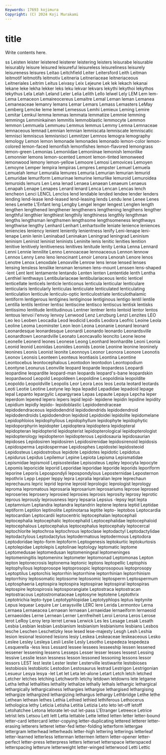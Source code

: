 ```yaml
---
Keywords: 17693 kojimura
Copyright: (C) 2024 Koji Murakami
---
```


# title

Write contents here.



ss Leisten
leister leistered leisterer leistering leisters leisurabe leisurable leisurably leisure leisured
leisureful leisureless leisureliness leisurely leisureness leisures Leitao Leitchfield Leiter Leitersford
Leith Leitman leitmotif leitmotifs leitmotiv Leitneria Leitneriaceae leitneriaceous Leitneriales Leitrim
Leitus Leivasy Leix Lejeune Lek lek lekach lekanai lekane leke
lekha lekker leks leku lekvar lekvars lekythi lekythoi lekythos lekythus
Lela Lelah Leland Leler Lelia Lelith Lello lelwel Lely LEM
Lem lem- Lema Lemaceon Lemaireocereus Lemaitre Lemal Leman leman Lemanea
Lemaneaceae lemanry lemans Lemar Lemars Lemass Lemasters LeMay Lemberg Lemcke
leme lemel Lemessus Lemhi Lemieux Leming Lemire Lemitar Lemkul lemma
lemmas lemmata lemmatize Lemmie lemming lemmings Lemminkainen lemmitis lemmoblastic lemmocyte
Lemmon lemmon Lemmuela Lemmueu Lemmus lemmus Lemmy Lemna Lemnaceae lemnaceous
lemnad Lemnian lemnian lemniscata lemniscate lemniscatic lemnisci lemniscus lemnisnisci Lemnitzer
Lemnos lemogra lemography lemology Lemon lemon lemonade lemonades lemonado lemon-color
lemon-colored lemon-faced lemonfish lemonfishes lemon-flavored lemongrass lemon-green Lemonias Lemoniidae Lemoniinae
lemonish lemonlike Lemonnier lemons lemon-scented Lemont lemon-tinted lemonweed lemonwood lemony
lemon-yellow Lemoore Lemosi Lemovices Lemoyen Lemoyne Lemper lempira lempiras Lempres
Lempster Lemuel Lemuela Lemuelah lemur Lemuralia lemures Lemuria Lemurian lemurian
lemurid Lemuridae lemuriform Lemurinae lemurine lemurlike lemuroid Lemuroidea lemuroids lemurs
Len Lena lenad Lenaea Lenaean Lenaeum Lenaeus Lenapah Lenape Lenapes
Lenard lenard Lenca Lencan Lencas lench lencheon Lenci LENCL Lenclos
lend lendable lended lendee lender lenders lending lend-lease lend-leased lend-leasing
lends Lendu lene Lenee Lenes lenes Lenette L'Enfant leng Lengby
Lengel lenger lengest Lenglen length lengthen lengthened lengthener lengtheners lengthening
lengthens lengther lengthful lengthier lengthiest lengthily lengthiness lengthly lengthman lengths
lengthsman lengthsmen lengthsome lengthsomeness lengthways lengthwise lengthy Lenhard Lenhart Lenhartsville
leniate lenience leniences leniencies leniency lenient leniently lenientness lenify Leni-lenape
leni-lenape Lenin lenin Leninabad Leninakan Leningrad leningrad Leninism leninism Leninist
leninist leninists Leninite lenis lenitic lenities lenition lenitive lenitively lenitiveness
lenitives lenitude lenity Lenka Lenna Lennard Lenni Lennie lennilite Lenno
Lennoaceae lennoaceous Lennon lennow Lennox Lenny Leno leno lenocinant Lenoir
Lenora Lenorah Lenore lenos Lenotre Lenox Lenoxdale Lenoxville Lenrow lens
lense lensed lenses lensing lensless lenslike lensman lensmen lens-mount Lenssen
lens-shaped -lent Lent lent lentamente lentando Lenten lenten Lententide lenth
Lentha Lenthiel lenthways Lentibulariaceae lentibulariaceous lentic lenticel lenticellate lenticels lenticle
lenticonus lenticula lenticular lenticulare lenticularis lenticularly lenticulas lenticulate lenticulated lenticulating
lenticulation lenticule lenticulo-optic lenticulostriate lenticulothalamic lentiform lentigerous lentigines lentiginose lentiginous
lentigo lentil lentile Lentilla lentils lentiner lentisc lentiscine lentisco lentiscus
lentisk lentisks lentissimo lentitude lentitudinous Lentner lentner lento lentoid lentor
lentos lentous lenvoi l'envoy lenvoy Lenwood Lenz Lenzburg Lenzi Lenzites
LEO Leo leo Leoben Leocadia Leod leodicid Leodis Leodora Leofric
Leoine Leola Leoline Leoma Leominster Leon leon Leona Leonanie Leonard
leonard Leonardesque leonardesque Leonardi Leonardo leonardo Leonardsville Leonardtown Leonardville Leonato
Leoncavallo leoncito Leone leone Leonelle Leonerd leones Leonese Leong Leonhard
leonhardite Leoni Leonia Leonid leonid Leonidas Leonides Leonids Leonie Leonine
leonine leoninely leonines Leonis Leonist leonite Leonnoys Leonor Leonora Leonore
Leonotis Leonov Leonsis Leonteen Leonteus leontiasis Leontina Leontine Leontocebus leontocephalous
Leontodon leontodon Leontopodium Leontyne Leonurus Leonville leopard leoparde leopardess Leopardi
leopardine leopardite leopard-man leopards leopard's-bane leopardskin leopardwood Leopold Leopoldeen Leopoldine
Leopoldinia leopoldite Leopoldo Leopoldville Leopolis Leor Leora Leos leos Leota
leotard leotards Leoti Leotie Leotine Leotyne lep lepa lepadid Lepadidae
lepadoid lepage lepal Lepanto lepargylic Lepargyraea Lepas Lepaute Lepaya Lepcha
leper leperdom lepered lepero lepers lepid lepid- lepidene lepidin lepidine
lepidity Lepidium lepidly lepido- lepidoblastic Lepidodendraceae lepidodendraceous lepidodendrid lepidodendrids lepidodendroid
lepidodendroids Lepidodendron lepidoid Lepidoidei lepidolite lepidomelane Lepidophloios lepidophyllous Lepidophyllum lepidophyte
lepidophytic lepidoporphyrin lepidopter Lepidoptera lepidoptera lepidopteral lepidopteran lepidopterid lepidopterist lepidopterological
lepidopterologist lepidopterology lepidopteron lepidopterous Lepidosauria lepidosaurian lepidoses Lepidosiren lepidosiren Lepidosirenidae
lepidosirenoid lepidosis Lepidosperma Lepidospermae Lepidosphes Lepidostei lepidosteoid Lepidosteus Lepidostrobus lepidote
Lepidotes lepidotic Lepidotus Lepidurus Lepidus Lepilemur Lepine Lepiota Lepisma Lepismatidae
Lepismidae lepismoid Lepisosteidae Lepisosteus Lepley lepocyta lepocyte Lepomis leporicide leporid
Leporidae leporidae leporide leporids leporiform leporine Leporis Lepospondyli lepospondylous Leposternidae
Leposternon lepothrix Lepp Lepper leppy lepra Lepralia lepralian lepre leprechaun
leprechauns lepric leprid leprine leproid leprologic leprologist leprology leproma lepromatous
leprosaria leprosarium leprosariums leprose leprosed leproseries leprosery leprosied leprosies leprosis
leprosity leprosy leprotic leprous leprously leprousness lepry lepsaria Lepsius -lepsy
lept lepta Leptamnium Leptandra leptandra leptandrin leptene leptera leptid Leptidae
leptiform Leptilon leptinolite Leptinotarsa leptite lepto- leptobos Leptocardia leptocardian Leptocardii
leptocentric leptocephalan leptocephali leptocephalia leptocephalic leptocephalid Leptocephalidae leptocephaloid leptocephalous Leptocephalus
leptocephalus leptocephaly leptocercal leptochlorite leptochroa leptochrous leptoclase leptodactyl Leptodactylidae leptodactylous
Leptodactylus leptodermatous leptodermous Leptodora Leptodoridae lepto-form leptoform Leptogenesis leptokurtic leptokurtosis
Leptolepidae Leptolepis Leptolinae leptology leptomatic leptome Leptomedusae leptomedusan leptomeningeal leptomeninges
leptomeningitis leptomeninx leptometer leptomonad Leptomonas Lepton lepton leptonecrosis leptonema leptonic
leptons leptopellic Leptophis leptophyllous leptoprosope leptoprosopic leptoprosopous leptoprosopy Leptoptilus Leptorchis
leptorrhin leptorrhine leptorrhinian leptorrhinism leptorrhiny leptosomatic leptosome leptosomic leptosperm Leptospermum
Leptosphaeria Leptospira leptospira leptospirae leptospiral leptospiras leptospire leptospirosis leptosporangiate Leptostraca
leptostracan leptostracous Leptostromataceae Leptosyne leptotene Leptothrix Leptotrichia lepto-type Leptotyphlopidae Leptotyphlops
leptus leptynite Lepus lequear Lequire Ler Leraysville LERC lere Lerida
Lermontov Lerna Lernaea Lernaeacea Lernaean lernaean Lernaeidae lernaeiform lernaeoid Lernaeoides
Lerne Lernean Lerner Lernfreiheit Leroi Lerona Leros Lerose lerot LeRoy
Leroy lerp lerret Lerwa Lerwick Les les Lesage Lesak Lesath
Lesbia Lesbian lesbian Lesbianism lesbianism lesbianisms lesbians Lesbos lesche Leschen
Leschetizky lese lesed lese-majesty Lesgh Lesh Leshia lesion lesional lesioned
lesions lesiy Leskea Leskeaceae leskeaceous Lesko Leslee Lesley Lesleya Lesli
Leslie Lesly Lesotho Lespedeza lespedeza Lesquerella -less less Lessard lessee
lessees lesseeship lessen lessened lessener lessening lessens Lesseps Lesser lesser
lesses lessest Lessing lessive Lesslie lessn lessness lesson lessoned lessoning
lessons lessor lessors LEST lest leste Lester lester Lesterville lestiwarite
lestobioses lestobiosis lestobiotic Lestodon Lestosaurus lestrad Lestrigon Lestrigonian Lesueur Lesya
lesya -let Let let Leta let-alone Letart Letch letch letched
Letcher letches letching Letchworth letchy letdown letdowns lete letgame Letha
lethal lethalities lethality lethalize lethally lethals lethargic lethargical lethargically lethargicalness
lethargies lethargise lethargised lethargising lethargize lethargized lethargizing lethargus lethargy Lethbridge
Lethe lethe Lethean lethean lethes Lethia Lethied lethied lethiferous Lethocerus
lethologica lethy Leticia Letisha Letitia Letizia Leto leto let-off letoff
Letohatchee Letona letorate let-out let-pass L'Etranger Letreece Letrice letrist lets
Letsou Lett lett Letta lettable Lette letted letten letter letter-bound
letter-card lettercard letter-copying letter-duplicating lettered letterer letter-erasing letterers letteret letter-fed
letter-folding letterform lettergae lettergram letterhead letterheads letter-high lettering letterings letterleaf
letter-learned letterless letterman lettermen lettern letter-opener letter-perfect letter-press letterpress letters
letterset letterspace letterspaced letterspacing letterure letterweight letter-winged letterwood Letti Lettic
